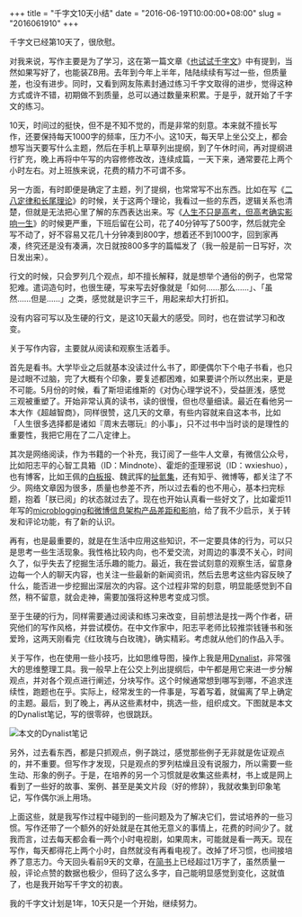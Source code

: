 +++
title = "千字文10天小结"
date = "2016-06-19T10:00:00+08:00"
slug = "2016061910"
+++

千字文已经第10天了，很欣慰。

对我来说，写作主要是为了学习，这在第一篇文章《[也试试千字文](/blog/2016061013.html)》中有提到，当然如果写好了，也能装ZB用。去年到今年上半年，陆陆续续有写过一些，但质量差，也没有进步。同时，又看到网友陈素封通过练习千字文取得的进步，觉得这种方式或许不错，初期做不到质量，总可以通过数量来积累。于是乎，就开始了千字文的练习。

10天，时间过的挺快，但不是不知不觉的，而是非常的刻意。本来就不擅长写作，还要保持每天1000字的频率，压力不小。这10天，每天早上坐公交上，都会想写当天要写什么主题，然后在手机上草草列出提纲，到了午休时间，再对提纲进行扩充，晚上再将中午写的内容修修改改，连续成篇，一天下来，通常要花上两个小时左右。对上班族来说，花费的精力不可谓不多。

另一方面，有时即便是确定了主题，列了提纲，也常常写不出东西。比如在写《[二八定律和长尾理论](/blog/2016061514.html)》的时候，关于这两个理论，我看过一些的东西，逻辑关系也清楚，但就是无法把心里了解的东西表达出来。写《[人生不只是高考，但高考确实影响一生](/blog/20160616.html)》的时候更严重，下班后留在公司，花了40分钟写了500字，然后就完全写不动了，好不容易又花几十分钟凑到800字，想着还不到1000字，回到家再凑，终究还是没有凑满，次日就按800多字的篇幅发了（我一般是前一日写好，次日发出来）。

行文的时候，只会罗列几个观点，却不擅长解释，就是想举个通俗的例子，也常常犯难。遣词造句时，也很生硬，写来写去好像就是「如何……那么……」、「虽然……但是……」之类，感觉就是识字三千，用起来却大打折扣。

没有内容可写以及生硬的行文，是这10天最大的感受。同时，也在尝试学习和改变。

关于写作内容，主要就从阅读和观察生活着手。

首先是看书。大学毕业之后就基本没读过什么书了，即便偶尔下个电子书看，也只是过眼不过脑，完了大概有个印象，要复述都困难，如果要讲个所以然出来，更是不可能。5月份的时候，看了斯坦诺维斯的《对伪心理学说不》，受益匪浅，感觉三观被重塑了。开始非常认真的读书，读的很慢，但也尽量细读。最近在看他另一本大作《超越智商》，同样很赞，这几天的文章，有些内容就来自这本书，比如「人生很多选择都是诸如『周末去哪玩』的小事」，只不过书中当时谈的是理性的重要性，我把它用在了二八定律上。

其次是网络阅读，作为书籍的一个补充，我订阅了一些牛人文章，有微信公众号，比如阳志平的心智工具箱（ID：Mindnote）、霍炬的歪理邪说（ID：wxieshuo），也有博客，比如王佩的[白板报][U06]、魏武挥的[扯氮集][U07]，还有知乎、微博等，都关注了不少。网络文章因为很多，质量也参差不齐，所以过去看的也不用心，基本扫完标题，抱着「朕已阅」的状态就过去了。现在也开始认真看一些好文了，比如霍炬11年写的[microblogging和微博信息架构产品差距和影响][U08]，给了我不少启示，关于转发和评论功能，有了新的认识。

[U06]: http://www.baibanbao.net/
[U07]: http://weiwuhui.com/
[U08]: http://blog.devep.net/virushuo/2011/06/26/microblogging.html

再有，也是最重要的，就是在生活中应用这些知识，不一定要具体的行为，可以只是思考一些生活现象。我性格比较内向，也不爱交流，对周边的事漠不关心，时间久了，似乎失去了挖掘生活乐趣的能力。最近，我在尝试刻意的观察生活，留意身边每一个人的聊天内容，也关注一些最新的新闻资讯，然后去思考这些内容反映了什么，能否进一步挖掘出深层次的内容。这个过程非常的刻意，明显能感觉到不自然，稍不留意，就会走神，需要加强将这种思考变成习惯。

至于生硬的行为，同样需要通过阅读和练习来改变，目前想法是找一两个作者，研究他们的写作风格，并尝试模仿。在中文作家中，阳志平老师比较推崇钱锺书和张爱玲，这两天刚看完《红玫瑰与白玫瑰》，确实精彩。考虑就从他们的作品入手。

关于写作，也在使用一些小技巧，比如思维导图，操作上我是用[Dynalist][U09]，非常强大的思维整理工具。我一般早上在公交上列出提纲后，中午都是用它来进一步分解观点，并对各个观点进行阐述，分块写作。这个时候通常想到哪写到哪，不追求连续性，跑题也在乎。实际上，经常发生的一件事是，写着写着，就偏离了早上确定的主题。最后，到了晚上，再从这些素材中，挑选一些，组织成文。下图就是本文的Dynalist笔记，写的很零碎，也很跳跃。

![本文的Dynalist笔记](/blog_static/2016/20160619-writing-for-10-days.png)

[U09]: https://dynalist.io

另外，过去看东西，都是只抓观点，例子跳过，感觉那些例子无非就是佐证观点的，并不重要。但写作才发现，只是观点的罗列枯燥且没有说服力，所以需要一些生动、形象的例子。于是，在培养的另一个习惯就是收集这些素材，书上或是网上看到了一些好的故事、案例、甚至是美文片段（好的修辞），我就收集到印象笔记，写作偶尔派上用场。

上面这些，就是我写作过程中碰到的一些问题及为了解决它们，尝试培养的一些习惯。写作还带了一个额外的好处就是在其他无意义的事情上，花费的时间少了。就我而言，过去每天都会看一两个小时电视剧，如果周末，可能就是看一两天。现在写作，每天都得花上两个小时，自然就没有再看电视了。改掉了坏习惯，也间接培养了意志力。今天回头看前9天的文章，在[简书][U10]上已经超过1万字了，虽然质量一般，评论点赞的数据也极少，但码了这么多字，自己能明显感觉到变化，这就值了，也是我开始写千字文的初衷。

[U10]: http://www.jianshu.com/users/3f5b3af8ab67/latest_articles

我的千字文计划是1年，10天只是一个开始，继续努力。

